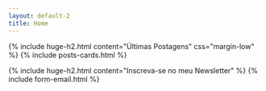 ```yaml
---
layout: default-2
title: Home
---
```

{% include huge-h2.html content="Últimas Postagens" css="margin-low" %} 
{% include posts-cards.html %} 

{% include huge-h2.html content="Inscreva-se no meu Newsletter" %} 
{% include form-email.html %} 